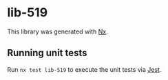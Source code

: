 # lib-519

This library was generated with [Nx](https://nx.dev).

## Running unit tests

Run `nx test lib-519` to execute the unit tests via [Jest](https://jestjs.io).
